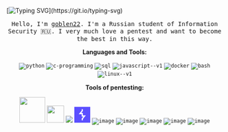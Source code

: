 [![Typing SVG](https://readme-typing-svg.herokuapp.com?font=Fira+Code&pause=1000&color=F70807&width=435&lines=Brute+force+active.;Data+extracted.+Sorting+phase.;Camera+hijacked.+Feed+live.;Location+tracked.+Coordinates+locked.;We'll+keep+an+eye+on+you!)](https://git.io/typing-svg)

<p align="center">
  <samp>
Hello, I'm <a href="https://nerd.az/wp-content/uploads/2020/07/21888938.gif" target="_blank">goblen22</a>. I'm a Russian student of Information Security 🇷🇺. I very much love a pentest and want to become the best in this way.
</p> 

<div align="center">

**Languages and Tools:**
  
<code><img width="40" height="40" src="https://img.icons8.com/fluency/48/python.png" alt="python"/></code>
<code><img width="40" height="40" src="https://img.icons8.com/fluency/48/c-programming.png" alt="c-programming"/></code>
<code><img width="40" height="40" src="https://img.icons8.com/fluency/48/sql.png" alt="sql"/></code>
<code><img width="40" height="40" src="https://img.icons8.com/color/48/javascript--v1.png" alt="javascript--v1"/></code>
<code><img width="40" height="40" src="https://img.icons8.com/color/48/docker.png" alt="docker"/></code>
<code><img width="40" height="40" src="https://img.icons8.com/fluency/48/bash.png" alt="bash"/></code>
<code><img width="40" height="40" src="https://img.icons8.com/color/48/linux--v1.png" alt="linux--v1"/></code>


**Tools of pentesting:**

<code><img width="60" height="60" src="https://upload.wikimedia.org/wikipedia/commons/7/73/Logo_nmap.png" /></code>
<code><img width="40" height="40" src="https://img.icons8.com/fluency/48/metasploit.png" /></code>
<code><img width="40" heigth="40" src="https://upload.wikimedia.org/wikipedia/commons/b/ba/Hashcat-icon.png?20250114151431"/></code>
<code><img width="37" heigth="37" src="images/icon.png"/></code>
<code><img width="43" heigth="43" alt="image" src="https://upload.wikimedia.org/wikipedia/commons/thumb/2/2b/Kali-dragon-icon.svg/1200px-Kali-dragon-icon.svg.png"/></code>
<code><img width="37" heigth="37" alt="image" src="https://encrypted-tbn0.gstatic.com/images?q=tbn:ANd9GcQI-cJSvu8r4VvJsZx3KQ4qwDf1witz4PFyaA&s"/></code>
<code><img width="37" heigth="37" alt="image" src="https://github.com/vanhauser-thc/thc-hydra/blob/master/xhydra.png"/></code>
<code><img width="37" heigth="37" alt="image" src="https://images.icon-icons.com/3053/PNG/512/postman_macos_bigsur_icon_189815.png"/></code>
<code><img width="60" heigth="60" alt="image" src="https://i.redd.it/g6aru443rs3d1.jpeg" /></code>


</div>
